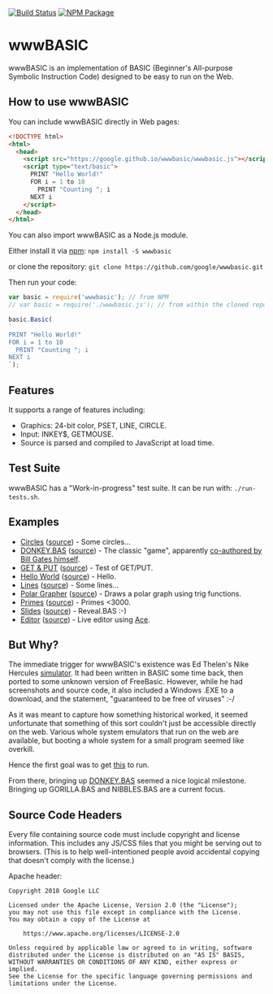 [![Build Status](https://travis-ci.com/google/wwwbasic.svg?branch=master)](https://travis-ci.com/google/wwwbasic) [![NPM Package](https://img.shields.io/npm/v/wwwbasic.svg)](https://www.npmjs.com/package/wwwbasic)

# wwwBASIC

wwwBASIC is an implementation of BASIC (Beginner's All-purpose Symbolic
Instruction Code) designed to be easy to run on the Web.

## How to use wwwBASIC

You can include wwwBASIC directly in Web pages:

```html
<!DOCTYPE html>
<html>
  <head>
    <script src="https://google.github.io/wwwbasic/wwwbasic.js"></script>
    <script type="text/basic">
      PRINT "Hello World!"
      FOR i = 1 to 10
        PRINT "Counting "; i
      NEXT i
    </script>
  </head>
</html>
```

You can also import wwwBASIC as a Node.js module.

Either install  it via [npm](https://www.npmjs.com/): `npm install -S wwwbasic`

or clone the repository: `git clone https://github.com/google/wwwbasic.git`

Then run your code:
```js
var basic = require('wwwbasic'); // from NPM
// var basic = require('./wwwbasic.js'); // from within the cloned repository directory

basic.Basic(
`
PRINT "Hello World!"
FOR i = 1 to 10
  PRINT "Counting "; i
NEXT i
`);
```

## Features

It supports a range of features including:
   * Graphics: 24-bit color, PSET, LINE, CIRCLE.
   * Input: INKEY$, GETMOUSE.
   * Source is parsed and compiled to JavaScript at load time.

## Test Suite

wwwBASIC has a "Work-in-progress" test suite.
It can be run with: `./run-tests.sh`.

## Examples

* [Circles](https://google.github.io/wwwbasic/examples/circles.html)
  ([source](examples/circles.html)) - Some circles...
* [DONKEY.BAS](https://google.github.io/wwwbasic/examples/donkey.html)
  ([source](examples/donkey.html)) -
  The classic "game", apparently
  [co-authored by Bill Gates himself](https://blog.codinghorror.com/bill-gates-and-donkey-bas/).
* [GET & PUT](https://google.github.io/wwwbasic/examples/getput.html)
  ([source](examples/getput.html)) - Test of GET/PUT.
* [Hello World](https://google.github.io/wwwbasic/examples/hello_world.html)
  ([source](examples/hello_world.html)) - Hello.
* [Lines](https://google.github.io/wwwbasic/examples/lines.html)
  ([source](examples/lines.html)) - Some lines...
* [Polar Grapher](https://google.github.io/wwwbasic/examples/polargrapher.html)
  ([source](examples/polargrapher.html)) - Draws a polar graph using trig functions.
* [Primes](https://google.github.io/wwwbasic/examples/primes.html)
  ([source](examples/primes.html)) - Primes <3000.
* [Slides](https://google.github.io/wwwbasic/examples/slides.html)
  ([source](examples/slides.html)) - Reveal.BAS :-)
* [Editor](https://google.github.io/wwwbasic/examples/editor.html)
  ([source](examples/editor.html)) - Live editor using
  [Ace](https://ace.c9.io/).

## But Why?

The immediate trigger for wwwBASIC's existence was
Ed Thelen's Nike Hercules
[simulator](http://ed-thelen.org/NikeSimulation.html#SimBrowser).
It had been written in BASIC some time back,
then ported to some unknown version of FreeBasic.
However, while he had screenshots and source code,
it also included a Windows .EXE to a download,
and the statement, "guaranteed to be free of viruses" :-/

As it was meant to capture how something historical worked,
it seemed unfortunate that something of this sort
couldn't just be accessible directly on the web.
Various whole system emulators that run on the web are available,
but booting a whole system for a small program seemed like overkill.

Hence the first goal was to get
[this](http://ed-thelen.org/nike-fromBradNelsonSept26.html) to run.

From there, bringing up
[DONKEY.BAS](https://google.github.io/wwwbasic/examples/donkey.html)
seemed a nice logical milestone.
Bringing up GORILLA.BAS and NIBBLES.BAS are a current focus.

## Source Code Headers

Every file containing source code must include copyright and license
information. This includes any JS/CSS files that you might be serving out to
browsers. (This is to help well-intentioned people avoid accidental copying that
doesn't comply with the license.)

Apache header:

    Copyright 2018 Google LLC

    Licensed under the Apache License, Version 2.0 (the "License");
    you may not use this file except in compliance with the License.
    You may obtain a copy of the License at

        https://www.apache.org/licenses/LICENSE-2.0

    Unless required by applicable law or agreed to in writing, software
    distributed under the License is distributed on an "AS IS" BASIS,
    WITHOUT WARRANTIES OR CONDITIONS OF ANY KIND, either express or implied.
    See the License for the specific language governing permissions and
    limitations under the License.
